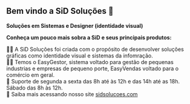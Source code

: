## Bem vindo a SiD Soluções 👋

**Soluções em Sistemas e Designer (identidade visual)**

**Conheça um pouco mais sobra a SiD e seus principais produtos:**<BR />

🙋‍♀️ A SiD Soluções foi criada com o propósito de desenvolver soluções gráficas como identidade visual e sistemas da infomração.<BR />
👩‍💻 Temos o EasyGestor, sistema voltado para gestão de pequenas industrias e empresas de pequeno porte, EasyVendas voltado para o comércio em geral.<BR />
🍿 Suporte de segunda a sexta das 8h até às 12h e das 14h até as 18h. Sábado das 8h às 12h.<BR />
🧙 Saiba mais acessando nosso site [sidsolucoes.com](https://sidsolucoes.com)
